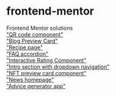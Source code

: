 # frontend-mentor
 Frontend Mentor solutions
<br>
<a href="https://bulhoesgabriel.github.io/frontend-mentor/qr-code-component/">"QR code component"</a>
<br>
<a href="https://bulhoesgabriel.github.io/frontend-mentor/blog-preview-card/">"Blog Preview Card"</a>
<br>
<a href="https://bulhoesgabriel.github.io/frontend-mentor/recipe-page/">"Recipe page"</a>
<br>
<a href="https://bulhoesgabriel.github.io/frontend-mentor/faq-accordion/">"FAQ accordion"</a>
<br>
<a href="https://bulhoesgabriel.github.io/frontend-mentor/interactive-rating-component/">"Interactive Rating Component"</a>
<br>
<a href="https://bulhoesgabriel.github.io/frontend-mentor/intro-section-with-dropdown-navigation/">"Intro section with dropdown navigation"</a>
<br>
<a href="https://bulhoesgabriel.github.io/frontend-mentor/nft-preview-card-component/">"NFT preview card component"</a>
<br>
<a href="https://bulhoesgabriel.github.io/frontend-mentor/news-homepage/">"News homepage"</a>
<br>
<a href="https://bulhoesgabriel.github.io/frontend-mentor/advice-generator-app/">"Advice generator app"</a>
